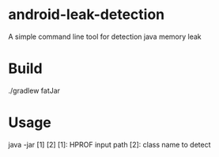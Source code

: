 # android-leak-detection
A simple command line tool for detection java memory leak

# Build
./gradlew fatJar

# Usage
java -jar [1] [2]
  [1]: HPROF input path
  [2]: class name to detect
